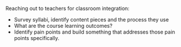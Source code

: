Reaching out to teachers for classroom integration:

 - Survey syllabi, identify content pieces and the process they use
 - What are the course learning outcomes?
 - Identify pain points and build something that addresses those pain points specifically.
